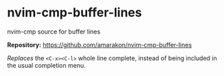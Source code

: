 # nvim-cmp-buffer-lines

nvim-cmp source for buffer lines

**Repository:** <https://github.com/amarakon/nvim-cmp-buffer-lines>

_Replaces_ the `<C-x><C-l>` whole line complete, instead of being included in the usual completion menu.
